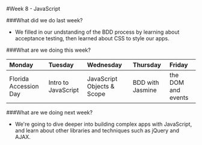 #Week 8 - JavaScript

###What did we do last week?
- We filled in our undstanding of the BDD process by learning about acceptance testing, then learned about CSS to style our apps.

###What are we doing this week?

|Monday         | Tuesday         |Wednesday        |Thursday         |  Friday
|:-----         |:-----           |:-----           |:-----           |:----- 
| Florida Accession Day | Intro to JavaScript | JavaScript Objects & Scope | BDD with Jasmine | the DOM and events

###What are we doing next week?
- We're going to dive deeper into building complex apps with JavaScript, and learn about other libraries and techniques such as jQuery and AJAX.